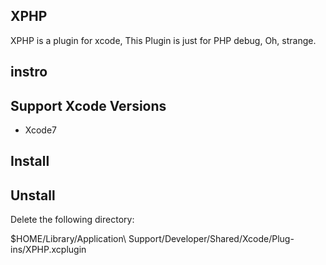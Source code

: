 ## XPHP
XPHP is a plugin for xcode, This Plugin is just for PHP debug, Oh, strange.

## instro

## Support Xcode Versions
- Xcode7

## Install



## Unstall

Delete the following directory:

$HOME/Library/Application\ Support/Developer/Shared/Xcode/Plug-ins/XPHP.xcplugin